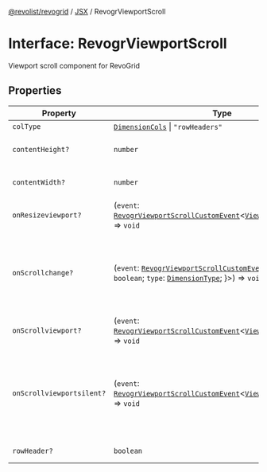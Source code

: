 [@revolist/revogrid](README.md) / [JSX](Namespace.JSX.md) / RevogrViewportScroll

# Interface: RevogrViewportScroll

Viewport scroll component for RevoGrid

## Properties

| Property | Type | Description | Defined in |
| ------ | ------ | ------ | ------ |
| `colType` | [`DimensionCols`](TypeAlias.DimensionCols.md) \| `"rowHeaders"` | - | [src/components.d.ts:2092](https://github.com/revolist/revogrid/blob/8aea4c92d6f61dbd5ec14b529d8993bb7069ef1f/src/components.d.ts#L2092) |
| `contentHeight?` | `number` | Height of inner content | [src/components.d.ts:2096](https://github.com/revolist/revogrid/blob/8aea4c92d6f61dbd5ec14b529d8993bb7069ef1f/src/components.d.ts#L2096) |
| `contentWidth?` | `number` | Width of inner content | [src/components.d.ts:2100](https://github.com/revolist/revogrid/blob/8aea4c92d6f61dbd5ec14b529d8993bb7069ef1f/src/components.d.ts#L2100) |
| `onResizeviewport?` | (`event`: [`RevogrViewportScrollCustomEvent`](Interface.RevogrViewportScrollCustomEvent.md)\<[`ViewPortResizeEvent`](TypeAlias.ViewPortResizeEvent.md)\>) => `void` | Viewport resize | [src/components.d.ts:2104](https://github.com/revolist/revogrid/blob/8aea4c92d6f61dbd5ec14b529d8993bb7069ef1f/src/components.d.ts#L2104) |
| `onScrollchange?` | (`event`: [`RevogrViewportScrollCustomEvent`](Interface.RevogrViewportScrollCustomEvent.md)\<\{ `hasScroll`: `boolean`; `type`: [`DimensionType`](TypeAlias.DimensionType.md); \}\>) => `void` | Triggered on scroll change, can be used to get information about scroll visibility | [src/components.d.ts:2108](https://github.com/revolist/revogrid/blob/8aea4c92d6f61dbd5ec14b529d8993bb7069ef1f/src/components.d.ts#L2108) |
| `onScrollviewport?` | (`event`: [`RevogrViewportScrollCustomEvent`](Interface.RevogrViewportScrollCustomEvent.md)\<[`ViewPortScrollEvent`](TypeAlias.ViewPortScrollEvent.md)\>) => `void` | Before scroll event | [src/components.d.ts:2115](https://github.com/revolist/revogrid/blob/8aea4c92d6f61dbd5ec14b529d8993bb7069ef1f/src/components.d.ts#L2115) |
| `onScrollviewportsilent?` | (`event`: [`RevogrViewportScrollCustomEvent`](Interface.RevogrViewportScrollCustomEvent.md)\<[`ViewPortScrollEvent`](TypeAlias.ViewPortScrollEvent.md)\>) => `void` | Silently scroll to coordinate Made to align negative coordinates for mobile devices | [src/components.d.ts:2119](https://github.com/revolist/revogrid/blob/8aea4c92d6f61dbd5ec14b529d8993bb7069ef1f/src/components.d.ts#L2119) |
| `rowHeader?` | `boolean` | Enable row header | [src/components.d.ts:2123](https://github.com/revolist/revogrid/blob/8aea4c92d6f61dbd5ec14b529d8993bb7069ef1f/src/components.d.ts#L2123) |
